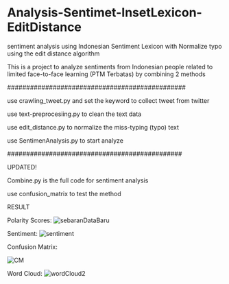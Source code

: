 # Analysis-Sentimet-InsetLexicon-EditDistance
sentiment analysis using Indonesian Sentiment Lexicon with Normalize typo using the edit distance algorithm 

This is a project to analyze sentiments from Indonesian people related to limited face-to-face learning (PTM Terbatas) by combining 2 methods

###############################################

use crawling_tweet.py and set the keyword to collect tweet from twitter

use text-preprocesiing.py to clean the text data

use edit_distance.py to normalize the miss-typing (typo) text

use SentimenAnalysis.py to start analyze

##############################################

UPDATED!

Combine.py is the full code for sentiment analysis

use confusion_matrix to test the method

RESULT

Polarity Scores:
![sebaranDataBaru](https://user-images.githubusercontent.com/71994688/157987394-ce463fcd-a8de-49e5-8946-a4c8f10c7fb5.jpeg)

Sentiment:
![sentiment](https://user-images.githubusercontent.com/71994688/157987712-bbb9c329-d345-4e4d-b15c-63f4b74a14e9.jpeg)

Confusion Matrix:

![CM](https://user-images.githubusercontent.com/71994688/157987728-1a463559-4dab-4578-8ef8-49596e1b4b61.jpeg)

Word Cloud:
![wordCloud2](https://user-images.githubusercontent.com/71994688/157987755-882ef99d-5486-467b-85bb-039aed124450.jpeg)
